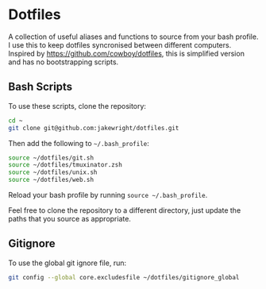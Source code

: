 # Dotfiles

A collection of useful aliases and functions to source from your bash profile.
I use this to keep dotfiles syncronised between different computers.
Inspired by https://github.com/cowboy/dotfiles, this is simplified version and has no bootstrapping scripts.

## Bash Scripts

To use these scripts, clone the repository:

```bash
cd ~
git clone git@github.com:jakewright/dotfiles.git
```

Then add the following to `~/.bash_profile`:

```bash
source ~/dotfiles/git.sh
source ~/dotfiles/tmuxinator.zsh
source ~/dotfiles/unix.sh
source ~/dotfiles/web.sh
```

Reload your bash profile by running `source ~/.bash_profile`.

Feel free to clone the repository to a different directory, just update the paths that you source as appropriate.

## Gitignore

To use the global git ignore file, run:

```bash
git config --global core.excludesfile ~/dotfiles/gitignore_global
```
